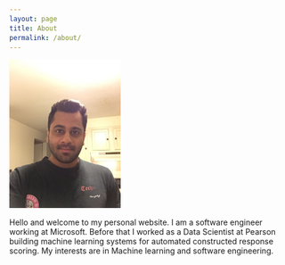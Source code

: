 ```yaml
---
layout: page
title: About
permalink: /about/
---
```


<img src="/assets/profile.jpg" alt="Drawing" style="width: 200px;"/>


Hello and welcome to my personal website. I am a software engineer working at Microsoft. Before that
I worked as a Data Scientist at Pearson building machine learning systems for automated constructed response scoring. My interests are in Machine learning and software engineering. 
